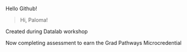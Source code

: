 Hello Github!

> Hi, Paloma!

Created during Datalab workshop

Now completing assessment to earn the Grad Pathways Microcredential
